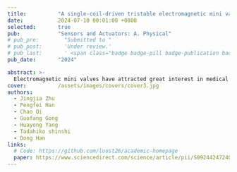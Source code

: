 ```yaml
---
title:          "A single-coil-driven tristable electromagnetic mini valve with multiple working states"
date:           2024-07-10 00:01:00 +0800
selected:       true
pub:            "Sensors and Actuators: A. Physical"
# pub_pre:        "Submitted to "
# pub_post:       'Under review.'
# pub_last:       ' <span class="badge badge-pill badge-publication badge-success">Spotlight</span>'
pub_date:       "2024"

abstract: >-
  Electromagnetic mini valves have attracted great interest in medical devices for their excellent performance and high integration. In state-of-the-art research, most mini valves have only two working states, while certain ones featuring three to four working states necessitate multiple driving sources. To solve these problems, a novel tristable electromagnetic mini valve with three stable working states achieved by a single coil was proposed. The actuation mechanism of this mini valve mainly comprises a cylindrical magnet (CM) and a ring magnet (RM) coaxially arranged. In the absence of current through the coil, the stability of the magnets is upheld by their mutual repulsion and the attraction of the iron core. Upon modifying both the magnitude and orientation of the current, one of the magnets traverses from one terminus to another each time. The two magnets are either stationary at the start point or the endpoint. Thereby, four position relationships are formed, three of which are stable. The minimum response time and energy consumption are 3.75 ms and 0.013 J, respectively. The working pressure of the valve ranges from 0 to 200 kPa. The maximum flow rate and back pressure reach 10.5 L/min and 180 kPa, respectively. A tristable design contributes to lower energy consumption, and the three-working-state function actuated by a single coil facilitates a diminution in the size of the mini valve. Consequently, a diminished quantity of valves is realized for multiple degree-of-freedom pneumatic actuator control, which promotes the miniaturization of the whole system. The dimensions and performance of the proposed mini valve substantiate its potential in pneumatic medical devices.
cover:          /assets/images/covers/cover3.jpg
authors:
  - Jingjia Zhu
  - Pengfei Han
  - Chao Qi
  - Guofang Gong
  - Huayong Yang
  - Tadahiko shinshi
  - Dong Han
links:
  # Code: https://github.com/luost26/academic-homepage
  paper: https://www.sciencedirect.com/science/article/pii/S0924424724006939
---
```

